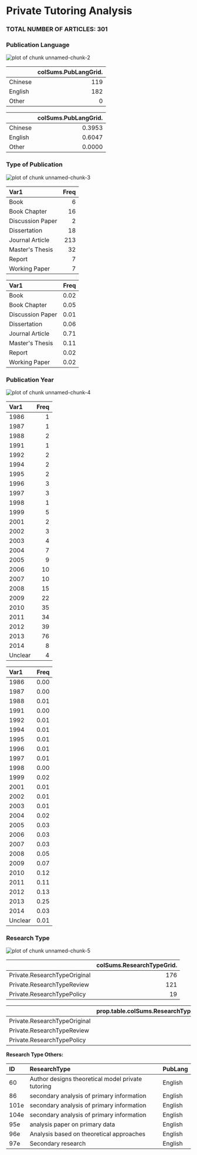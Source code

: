 # Private Tutoring Analysis




### TOTAL NUMBER OF ARTICLES: 301

### Publication Language

![plot of chunk unnamed-chunk-2](./PT_Analysis_files/figure-html/unnamed-chunk-2.png) 

|        | colSums.PubLangGrid.|
|:-------|--------------------:|
|Chinese |                  119|
|English |                  182|
|Other   |                    0|


|        | colSums.PubLangGrid.|
|:-------|--------------------:|
|Chinese |               0.3953|
|English |               0.6047|
|Other   |               0.0000|

### Type of Publication

![plot of chunk unnamed-chunk-3](./PT_Analysis_files/figure-html/unnamed-chunk-3.png) 

|Var1             | Freq|
|:----------------|----:|
|Book             |    6|
|Book Chapter     |   16|
|Discussion Paper |    2|
|Dissertation     |   18|
|Journal Article  |  213|
|Master's Thesis  |   32|
|Report           |    7|
|Working Paper    |    7|


|Var1             | Freq|
|:----------------|----:|
|Book             | 0.02|
|Book Chapter     | 0.05|
|Discussion Paper | 0.01|
|Dissertation     | 0.06|
|Journal Article  | 0.71|
|Master's Thesis  | 0.11|
|Report           | 0.02|
|Working Paper    | 0.02|

### Publication Year

![plot of chunk unnamed-chunk-4](./PT_Analysis_files/figure-html/unnamed-chunk-4.png) 

|Var1    | Freq|
|:-------|----:|
|1986    |    1|
|1987    |    1|
|1988    |    2|
|1991    |    1|
|1992    |    2|
|1994    |    2|
|1995    |    2|
|1996    |    3|
|1997    |    3|
|1998    |    1|
|1999    |    5|
|2001    |    2|
|2002    |    3|
|2003    |    4|
|2004    |    7|
|2005    |    9|
|2006    |   10|
|2007    |   10|
|2008    |   15|
|2009    |   22|
|2010    |   35|
|2011    |   34|
|2012    |   39|
|2013    |   76|
|2014    |    8|
|Unclear |    4|


|Var1    | Freq|
|:-------|----:|
|1986    | 0.00|
|1987    | 0.00|
|1988    | 0.01|
|1991    | 0.00|
|1992    | 0.01|
|1994    | 0.01|
|1995    | 0.01|
|1996    | 0.01|
|1997    | 0.01|
|1998    | 0.00|
|1999    | 0.02|
|2001    | 0.01|
|2002    | 0.01|
|2003    | 0.01|
|2004    | 0.02|
|2005    | 0.03|
|2006    | 0.03|
|2007    | 0.03|
|2008    | 0.05|
|2009    | 0.07|
|2010    | 0.12|
|2011    | 0.11|
|2012    | 0.13|
|2013    | 0.25|
|2014    | 0.03|
|Unclear | 0.01|

### Research Type

![plot of chunk unnamed-chunk-5](./PT_Analysis_files/figure-html/unnamed-chunk-5.png) 

|                             | colSums.ResearchTypeGrid.|
|:----------------------------|-------------------------:|
|Private.ResearchTypeOriginal |                       176|
|Private.ResearchTypeReview   |                       121|
|Private.ResearchTypePolicy   |                        19|


|                             | prop.table.colSums.ResearchTypeGrid..|
|:----------------------------|-------------------------------------:|
|Private.ResearchTypeOriginal |                                  0.56|
|Private.ResearchTypeReview   |                                  0.38|
|Private.ResearchTypePolicy   |                                  0.06|

**Research Type Others:** 


|ID   |ResearchType                                      |PubLang |
|:----|:-------------------------------------------------|:-------|
|60   |Author designs theoretical model private tutoring |English |
|86   |secondary analysis of primary information         |English |
|101e |secondary analysis of primary information         |English |
|104e |secondary analysis of primary information         |English |
|95e  |analysis paper on primary data                    |English |
|96e  |Analysis based on theoretical approaches          |English |
|97e  |Secondary research                                |English |

